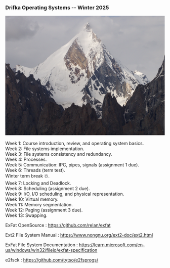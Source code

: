 ### Drifka Operating Systems -- Winter 2025
![Alt text](Assets/Drifka.jpg)


Week 1: Course introduction, review, and operating system basics.  
Week 2: File systems implementation.  
Week 3: File systems consistency and redundancy.  
Week 4: Processes.  
Week 5: Communication: IPC, pipes, signals (assignment 1 due).  
Week 6: Threads (term test).  
Winter term break ☃️.  
Week 7: Locking and Deadlock.  
Week 8: Scheduling (assignment 2 due).  
Week 9: I/O, I/O scheduling, and physical representation.  
Week 10: Virtual memory.  
Week 11: Memory segmentation.  
Week 12: Paging (assignment 3 due).  
Week 13: Swapping.


ExFat OpenSource :  https://github.com/relan/exfat


Ext2 File System Manual : https://www.nongnu.org/ext2-doc/ext2.html

ExFat File System Documentation : https://learn.microsoft.com/en-us/windows/win32/fileio/exfat-specification


e2fsck : https://github.com/tytso/e2fsprogs/
